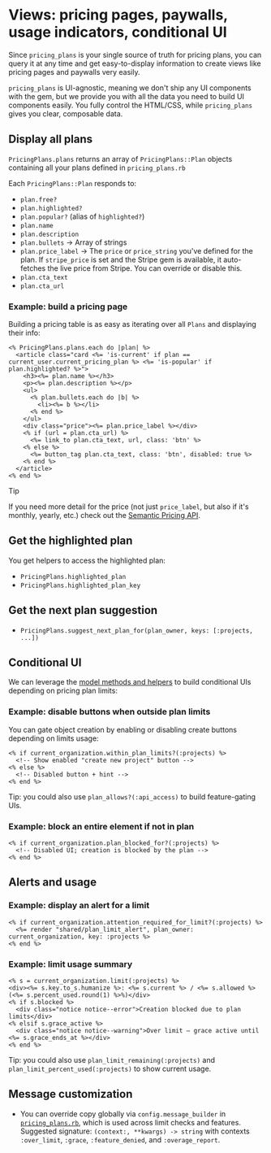 # Views: pricing pages, paywalls, usage indicators, conditional UI

Since `pricing_plans` is your single source of truth for pricing plans, you can query it at any time and get easy-to-display information to create views like pricing pages and paywalls very easily.

`pricing_plans` is UI-agnostic, meaning we don't ship any UI components with the gem, but we provide you with all the data you need to build UI components easily. You fully control the HTML/CSS, while `pricing_plans` gives you clear, composable data.

## Display all plans

`PricingPlans.plans` returns an array of `PricingPlans::Plan` objects containing all your plans defined in `pricing_plans.rb`

Each `PricingPlans::Plan` responds to:
  - `plan.free?`
  - `plan.highlighted?`
  - `plan.popular?` (alias of `highlighted?`)
  - `plan.name`
  - `plan.description`
  - `plan.bullets` → Array of strings
  - `plan.price_label` → The `price` or `price_string` you've defined for the plan. If `stripe_price` is set and the Stripe gem is available, it auto-fetches the live price from Stripe. You can override or disable this.
  - `plan.cta_text`
  - `plan.cta_url`

### Example: build a pricing page

Building a pricing table is as easy as iterating over all `Plans` and displaying their info:

```erb
<% PricingPlans.plans.each do |plan| %>
  <article class="card <%= 'is-current' if plan == current_user.current_pricing_plan %> <%= 'is-popular' if plan.highlighted? %>">
    <h3><%= plan.name %></h3>
    <p><%= plan.description %></p>
    <ul>
      <% plan.bullets.each do |b| %>
        <li><%= b %></li>
      <% end %>
    </ul>
    <div class="price"><%= plan.price_label %></div>
    <% if (url = plan.cta_url) %>
      <%= link_to plan.cta_text, url, class: 'btn' %>
    <% else %>
      <%= button_tag plan.cta_text, class: 'btn', disabled: true %>
    <% end %>
  </article>
<% end %>
```

> [!TIP]
> If you need more detail for the price (not just `price_label`, but also if it's monthly, yearly, etc.) check out the [Semantic Pricing API](/docs/05-semantic-pricing.md).

## Get the highlighted plan

You get helpers to access the highlighted plan:
  - `PricingPlans.highlighted_plan`
  - `PricingPlans.highlighted_plan_key`


## Get the next plan suggestion
  - `PricingPlans.suggest_next_plan_for(plan_owner, keys: [:projects, ...])`


## Conditional UI

We can leverage the [model methods and helpers](/docs/03-model-helpers.md) to build conditional UIs depending on pricing plan limits:

### Example: disable buttons when outside plan limits

You can gate object creation by enabling or disabling create buttons depending on limits usage:

```erb
<% if current_organization.within_plan_limits?(:projects) %>
  <!-- Show enabled "create new project" button -->
<% else %>
  <!-- Disabled button + hint -->
<% end %>
```

Tip: you could also use `plan_allows?(:api_access)` to build feature-gating UIs.

### Example: block an entire element if not in plan

```erb
<% if current_organization.plan_blocked_for?(:projects) %>
  <!-- Disabled UI; creation is blocked by the plan -->
<% end %>
```

## Alerts and usage

### Example: display an alert for a limit

```erb
<% if current_organization.attention_required_for_limit?(:projects) %>
  <%= render "shared/plan_limit_alert", plan_owner: current_organization, key: :projects %>
<% end %>
```

### Example: limit usage summary

```erb
<% s = current_organization.limit(:projects) %>
<div><%= s.key.to_s.humanize %>: <%= s.current %> / <%= s.allowed %> (<%= s.percent_used.round(1) %>%)</div>
<% if s.blocked %>
  <div class="notice notice--error">Creation blocked due to plan limits</div>
<% elsif s.grace_active %>
  <div class="notice notice--warning">Over limit — grace active until <%= s.grace_ends_at %></div>
<% end %>
```

Tip: you could also use `plan_limit_remaining(:projects)` and `plan_limit_percent_used(:projects)` to show current usage.

## Message customization

- You can override copy globally via `config.message_builder` in [`pricing_plans.rb`](/docs/01-define-pricing-plans.md), which is used across limit checks and features. Suggested signature: `(context:, **kwargs) -> string` with contexts `:over_limit`, `:grace`, `:feature_denied`, and `:overage_report`.
